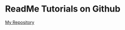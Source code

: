 # ReadMe Tutorials on Github

<a href="https://github.com/RyufathSoepeno/PHP-Self-Learning">My Repository</a>
